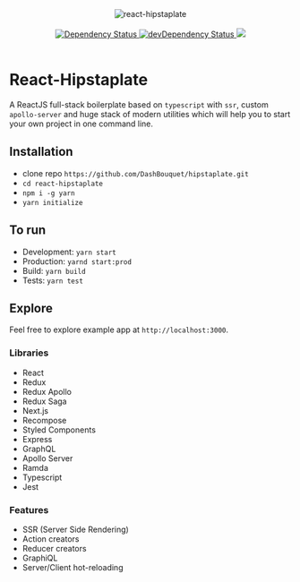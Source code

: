 <div align="center">
  <img src="http://www.vectorgraphit.com/wp-content/uploads/2013/11/moustache_09.jpg" align="center" alt="react-hipstaplate" />
</div>

<br />

<div align="center">
  <!-- Dependency Status -->
  <a href="https://david-dm.org/DashBouquet/react-hipstaplate">
    <img src="https://david-dm.org/DashBouquet/react-hipstaplate.svg" alt="Dependency Status" />
  </a>  
  <!-- devDependency Status -->
  <a href="https://david-dm.org/DashBouquet/react-hipstaplate#info=devDependencies">
    <img src="https://david-dm.org/DashBouquet/react-hipstaplate/dev-status.svg" alt="devDependency Status" />
  </a>
  <!-- License -->
  <a href="https://github.com/DashBouquet/react-hipstaplate/blob/master/LICENSE">
    <img src="https://img.shields.io/github/license/mashape/apistatus.svg" apl="react-hipstaplate license" />
  </a>  
</div>

<br />

# React-Hipstaplate
A ReactJS full-stack boilerplate based on `typescript` with `ssr`, custom `apollo-server` and huge stack of modern utilities which will help you to start your own project in one command line.

## Installation
- clone repo `https://github.com/DashBouquet/hipstaplate.git`
- `cd react-hipstaplate`
- `npm i -g yarn`
- `yarn initialize`

## To run

- Development: `yarn start`
- Production: `yarnd start:prod`
- Build: `yarn build`
- Tests: `yarn test`

## Explore
Feel free to explore example app at `http://localhost:3000`. 

### Libraries

- React
- Redux
- Redux Apollo
- Redux Saga
- Next.js
- Recompose
- Styled Components
- Express
- GraphQL
- Apollo Server
- Ramda
- Typescript
- Jest

### Features

- SSR (Server Side Rendering)
- Action creators
- Reducer creators
- GraphiQL
- Server/Client hot-reloading
